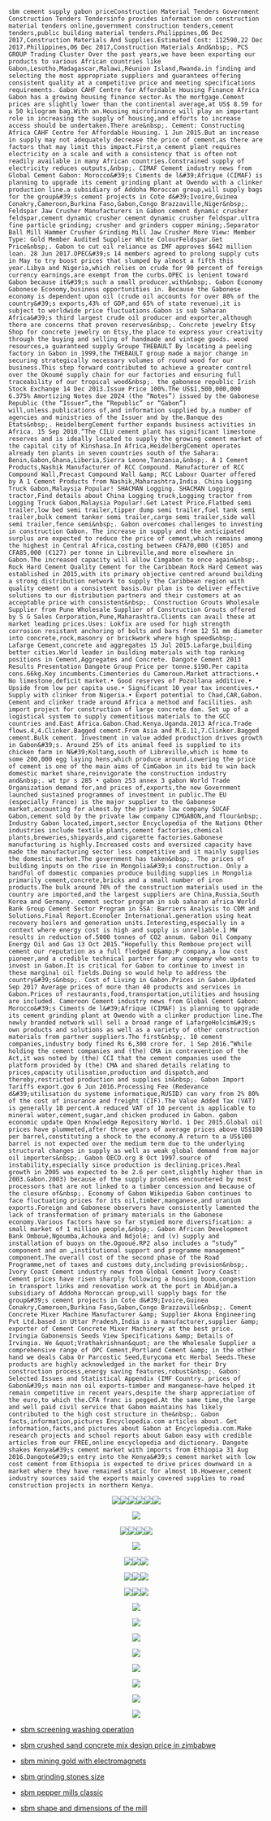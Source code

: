 
```
sbm cement supply gabon priceConstruction Material Tenders Government Construction Tenders Tendersinfo provides information on construction material tenders online,government construction tenders,cement tenders,public building material tenders.Philippines,06 Dec 2017,Construction Materials And Supplies.Estimated Cost: 112590,22 Dec 2017.Philippines,06 Dec 2017,Construction Materials And&nbsp;. PCS GROUP Trading Cluster Over the past years,we have been exporting our products to various African countries like Gabon,Lesotho,Madagascar,Malawi,Réunion Island,Rwanda.in finding and selecting the most appropriate suppliers and guarantees offering consistent quality at a competitive price and meeting specifications requirements. Gabon CAHF Centre for Affordable Housing Finance Africa Gabon has a growing housing finance sector.As the mortgage.Cement prices are slightly lower than the continental average,at US$ 8.59 for a 50 kilogram bag.With an.Housing microfinance will play an important role in increasing the supply of housing,and efforts to increase access should be undertaken.There are&nbsp;. Cement: Constructing Africa CAHF Centre for Affordable Housing. 1 Jun 2015.But an increase in supply may not adequately decrease the price of cement,as there are factors that may limit this impact.First,a cement plant requires electricity on a scale and with a consistency that is often not readily available in many African countries.Constrained supply of electricity reduces outputs,&nbsp;. CIMAF Cement industry news from Global Cement Gabon: Morocco&#39;s Ciments de l&#39;Afrique (CIMAF) is planning to upgrade its cement grinding plant at Owendo with a clinker production line.a subsidiary of Addoha Moroccan group,will supply bags for the group&#39;s cement projects in Cote d&#39;Ivoire,Guinea Conakry,Cameroon,Burkina Faso,Gabon,Congo Brazzaville,Niger&nbsp;. Feldspar Jaw Crusher Manufacturers in Gabon cement dynamic crusher feldspar,cement dynamic crusher cement dynamic crusher feldspar.ultra fine particle grinding; crusher and grinders copper mining;.Separator Ball Mill Hammer Crusher Grinding Mill Jaw Crusher More View: Member Type: Gold Member Audited Supplier White ColourFeldspar.Get Price&nbsp;. Gabon to cut oil reliance as IMF approves $642 million loan. 28 Jun 2017.OPEC&#39;s 14 members agreed to prolong supply cuts in May to try boost prices that slumped by almost a fifth this year.Libya and Nigeria,which relies on crude for 90 percent of foreign currency earnings,are exempt from the curbs.OPEC is lenient toward Gabon because it&#39;s such a small producer,with&nbsp;. Gabon Economy Gabonese Economy,business opportunities in. Because the Gabonese economy is dependent upon oil (crude oil accounts for over 80% of the country&#39;s exports,43% of GDP,and 65% of state revenue),it is subject to worldwide price fluctuations.Gabon is sub Saharan Africa&#39;s third largest crude oil producer and exporter,although there are concerns that proven reserves&nbsp;. Concrete jewelry Etsy Shop for concrete jewelry on Etsy,the place to express your creativity through the buying and selling of handmade and vintage goods. wood resources,a guaranteed supply Groupe THEBAULT By locating a peeling factory in Gabon in 1999,the THEBAULT group made a major change in securing strategically necessary volumes of round wood for our business.This step forward contributed to achieve a greater control over the Okoumé supply chain for our factories and ensuring full traceability of our tropical wood&nbsp;. the gabonese republic Irish Stock Exchange 14 Dec 2013.Issue Price 100%.The US$1,500,000,000 6.375% Amortizing Notes due 2024 (the “Notes”) issued by the Gabonese Republic (the “Issuer”,the “Republic” or “Gabon”) will,unless.publications of,and information supplied by,a number of agencies and ministries of the Issuer and by the.Banque des Etats&nbsp;. HeidelbergCement further expands business activities in Africa. 15 Sep 2010.“The CILU cement plant has significant limestone reserves and is ideally located to supply the growing cement market of the capital city of Kinshasa.In Africa,HeidelbergCement operates already ten plants in seven countries south of the Sahara: Benin,Gabon,Ghana,Liberia,Sierra Leone,Tanzania,&nbsp;. A 1 Cement Products,Nashik Manufacturer of RCC Compound. Manufacturer of RCC Compound Wall,Precast Compound Wall &amp; RCC Labour Quarter offered by A 1 Cement Products from Nashik,Maharashtra,India. China Logging Truck Gabon,Malaysia Popular! SHACMAN Logging. SHACMAN Logging tractor,Find details about China Logging truck,Logging tractor from Logging Truck Gabon,Malaysia Popular!.Get Latest Price.Flatbed semi trailer,low bed semi trailer,tipper dump semi trailer,fuel tank semi trailer,bulk cement tanker semi trailer,cargo semi trailer,side wall semi trailer,fence semi&nbsp;. Gabon overcomes challenges to investing in construction Gabon. The increase in supply and the anticipated surplus are expected to reduce the price of cement,which remains among the highest in Central Africa,costing between CFA70,000 (€105) and CFA85,000 (€127) per tonne in Libreville,and more elsewhere in Gabon.The increased capacity will allow Cimgabon to once again&nbsp;. Rock Hard Cement Quality Cement for the Caribbean Rock Hard Cement was established in 2015,with its primary objective centred around building a strong distribution network to supply the Caribbean region with quality cement on a consistent basis.Our plan is to deliver effective solutions to our distribution partners and their customers at an acceptable price with consistent&nbsp;. Construction Grouts Wholesale Supplier from Pune Wholesale Supplier of Construction Grouts offered by S G Sales Corporation,Pune,Maharashtra.Clients can avail these at market leading prices.Uses: Lokfix are used for high strength corrosion resistant anchoring of bolts and bars from 12 51 mm diameter into concrete,rock,masonry or brickwork where high speed&nbsp;. Lafarge Cement,concrete and aggregates 15 Jul 2015.Lafarge,building better cities.World leader in building materials with top ranking positions in Cement,Aggregates and Concrete. Dangote Cement 2013 Results Presentation Dangote Group Price per tonne.$190.Per capita cons.66kg.Key incumbents.Cimenteries du Cameroun.Market attractions.• No limestone,deficit market.• Good reserves of Pozollana additive.• Upside from low per capita use.• Significant 10 year tax incentives.• Supply with clinker from Nigeria.• Export potential to Chad,CAR,Gabon. Cement and clinker trade around Africa a method and facilities. ash import project for construction of large concrete dam. Set up of a logistical system to supply cementitious materials to the GCC countries and.East Africa.Gabon.Chad.Kenya.Uganda.2013 Africa.Trade flows.4,4.Clinker.Bagged cement.From Asia and M.E.11,7.Clinker.Bagged cement.Bulk cement. Investment in value added production drives growth in Gabon&#39;s. Around 25% of its animal feed is supplied to its chicken farm in N&#39;Koltang,south of Libreville,which is home to some 200,000 egg laying hens,which produce around.Lowering the price of cement is one of the main aims of CimGabon in its bid to win back domestic market share,reinvigorate the construction industry and&nbsp;. wt tpr s 285 • gabon 253 annex 3 gabon World Trade Organization demand for,and prices of,exports,the new Government launched sustained programmes of investment in public.The EU (especially France) is the major supplier to the Gabonese market,accounting for almost.by the private law company SUCAF Gabon,cement sold by the private law company CIMGABON,and flour&nbsp;. Industry Gabon located,import,sector Encyclopedia of the Nations Other industries include textile plants,cement factories,chemical plants,breweries,shipyards,and cigarette factories.Gabonese manufacturing is highly.Increased costs and oversized capacity have made the manufacturing sector less competitive and it mainly supplies the domestic market.The government has taken&nbsp;. The prices of building inputs on the rise in Mongolia&#39;s construction. Only a handful of domestic companies produce building supplies in Mongolia primarily cement,concrete,bricks and a small number of iron products.The bulk around 70% of the construction materials used in the country are imported,and the largest suppliers are China,Russia,South Korea and Germany. cement sector program in sub saharan africa World Bank Group Cement Sector Program in SSA: Barriers Analysis to CDM and Solutions.Final Report.Econoler International.generation using heat recovery boilers and generation units.Interesting,especially in a context where energy cost is high and supply is unreliable.1 MW results in reduction of.5000 tonnes of CO2 annum. Gabon Oil Company Energy Oil and Gas 13 Oct 2015.“Hopefully this Remboue project will cement our reputation as a full fledged E&amp;P company,a low cost pioneer,and a credible technical partner for any company who wants to invest in Gabon.It is critical for Gabon to continue to invest in these marginal oil fields.Doing so would help to address the country&#39;s&nbsp;. Cost of Living in Gabon.Prices in Gabon.Updated Sep 2017 Average prices of more than 40 products and services in Gabon.Prices of restaurants,food,transportation,utilities and housing are included. Cameroon Cement industry news from Global Cement Gabon: Morocco&#39;s Ciments de l&#39;Afrique (CIMAF) is planning to upgrade its cement grinding plant at Owendo with a clinker production line.The newly branded network will sell a broad range of LafargeHolcim&#39;s own products and solutions as well as a variety of other construction materials from partner suppliers.The first&nbsp;. 10 cement companies,industry body fined Rs 6,300 crore for. 1 Sep 2016.“While holding the cement companies and (the) CMA in contravention of the Act,it was noted by (the) CCI that the cement companies used the platform provided by (the) CMA and shared details relating to prices,capacity utilisation,production and dispatch,and thereby,restricted production and supplies in&nbsp;. Gabon Import Tariffs export.gov 6 Jun 2016.Processing Fee (Redevance d&#39;utilisation du systeme informatique,RUSID) can vary from 2% 80% of the cost of insurance and freight (CIF).The Value Added Tax (VAT) is generally 18 percent.A reduced VAT of 10 percent is applicable to mineral water,cement,sugar,and chicken produced in Gabon. gabon economic update Open Knowledge Repository World. 1 Dec 2015.Global oil prices have plummeted,after three years of average prices above US$100 per barrel,constituting a shock to the economy.A return to a US$100 barrel is not expected over the medium term due to the underlying structural changes in supply as well as weak global demand from major oil importers&nbsp;. Gabon OECD.org 8 Oct 1997.source of instability,especially since production is declining.prices.Real growth in 2005 was expected to be 2.6 per cent,slightly higher than in 2003.Gabon.2003) because of the supply problems encountered by most processors that are not linked to a timber concession and because of the closure of&nbsp;. Economy of Gabon Wikipedia Gabon continues to face fluctuating prices for its oil,timber,manganese,and uranium exports.Foreign and Gabonese observers have consistently lamented the lack of transformation of primary materials in the Gabonese economy.Various factors have so far stymied more diversification: a small market of 1 million people,&nbsp;. Gabon African Development Bank Omboué,Ngoumba,Achouka and Ndjolé; and (v) supply and installation of buoys on the.Ogooué.RP2 also includes a “study” component and an „institutional support and programme management” component.The overall cost of the second phase of the Road Programme,net of taxes and customs duty,including provision&nbsp;. Ivory Coast Cement industry news from Global Cement Ivory Coast: Cement prices have risen sharply following a housing boom,congestion in transport links and renovation work at the port in Abidjan.a subsidiary of Addoha Moroccan group,will supply bags for the group&#39;s cement projects in Cote d&#39;Ivoire,Guinea Conakry,Cameroon,Burkina Faso,Gabon,Congo Brazzaville&nbsp;. Cement Concrete Mixer Machine Manufacturer &amp; Supplier Akona Engineering Pvt Ltd.based in Uttar Pradesh,India is a manufacturer,supplier &amp; exporter of Cement Concrete Mixer Machinery at the best price. Irvingia Gabonensis Seeds View Specifications &amp; Details of Irvingia. We &quot;Vrathakrishnan&quot; are the Wholesale Supplier a comprehensive range of OPC Cement,Portland Cement &amp; in the other hand we deals Caba Or Parcostic Seed,Eurycoma etc Herbal Seeds.These products are highly acknowledged in the market for their Dry construction process,energy saving features,robust&nbsp;. Gabon: Selected Issues and Statistical Appendix (IMF Country. prices of Gabon&#39;s main non oil exports—timber and manganese—have helped it remain competitive in recent years,despite the sharp appreciation of the euro,to which the.CFA franc is pegged.At the same time,the large and well paid civil service that Gabon maintains has likely contributed to the high cost structure in the&nbsp;. Gabon facts,information,pictures Encyclopedia.com articles about. Get information,facts,and pictures about Gabon at Encyclopedia.com.Make research projects and school reports about Gabon easy with credible articles from our FREE,online encyclopedia and dictionary. Dangote shakes Kenya&#39;s cement market with imports from Ethiopia 31 Aug 2016.Dangote&#39;s entry into the Kenya&#39;s cement market with low cost cement from Ethiopia is expected to drive prices downward in a market where they have remained static for almost 10.However,cement industry sources said the exports mainly covered supplies to road construction projects in northern Kenya. 
```

<div align="center">
  
<a rel="nofollow" href="https://m.shibang-china.com?f=github&k=sbm+cement+supply+gabon+price"><img src="https://static.shibang-china.com/en/l.png"></a><img src="https://static.shibang-china.com/en/hw.png"><a rel="nofollow" href="https://m.shibang-china.com/product/?f=github&k=sbm+cement+supply+gabon+price"><img src="https://static.shibang-china.com/en/p.png"></a><a rel="nofollow" href="https://m.shibang-china.com/cases/?f=github&k=sbm+cement+supply+gabon+price"><img src="https://static.shibang-china.com/en/c.png"></a><a rel="nofollow" href="https://m.shibang-china.com/news/?f=github&k=sbm+cement+supply+gabon+price"><img src="https://static.shibang-china.com/en/n.png"></a><a rel="nofollow" href="https://m.shibang-china.com?f=github&k=sbm+cement+supply+gabon+price"><img src="https://static.shibang-china.com/en/m.png"></a>

<a rel="nofollow" href="https://m.shibang-china.com/product/?f=github&k=sbm+cement+supply+gabon+price"><img src="https://static.shibang-china.com/en/b.jpg"></a>
  
<a rel="nofollow" href="https://m.shibang-china.com/solution-aggregate.html?f=github&k=sbm+cement+supply+gabon+price"><img src="https://static.shibang-china.com/en/a.jpg"></a><a rel="nofollow" href="https://m.shibang-china.com/solution-mine.html?f=github&k=sbm+cement+supply+gabon+price"><img src="https://static.shibang-china.com/en/m.jpg"></a><a rel="nofollow" href="https://m.shibang-china.com/solution-mill.html?f=github&k=sbm+cement+supply+gabon+price"><img src="https://static.shibang-china.com/en/g.jpg"></a><a rel="nofollow" href="https://m.shibang-china.com/solution-epc.html?f=github&k=sbm+cement+supply+gabon+price"><img src="https://static.shibang-china.com/en/e.jpg"></a>

<a rel="nofollow" href="https://m.shibang-china.com/product/?f=github&k=sbm+cement+supply+gabon+price"><img src="https://static.shibang-china.com/en/a-p.png"></a>

<a rel="nofollow" href="https://m.shibang-china.com/product/crusher/c6x.html?f=github&k=sbm+cement+supply+gabon+price"><img src="https://static.shibang-china.com/en/j.jpg"></a><a rel="nofollow" href="https://m.shibang-china.com/product/crusher/ci5x.html?f=github&k=sbm+cement+supply+gabon+price"><img src="https://static.shibang-china.com/en/i.jpg"></a><a rel="nofollow" href="https://m.shibang-china.com/product/crusher/hst.html?f=github&k=sbm+cement+supply+gabon+price"><img src="https://static.shibang-china.com/en/c.jpg"></a>

<a rel="nofollow" href="https://m.shibang-china.com/product/mill/mtw.html?f=github&k=sbm+cement+supply+gabon+price"><img src="https://static.shibang-china.com/en/mtw.jpg"></a><a rel="nofollow" href="https://m.shibang-china.com/product/mill/scm.html?f=github&k=sbm+cement+supply+gabon+price"><img src="https://static.shibang-china.com/en/scm.jpg"></a><a rel="nofollow" href="https://m.shibang-china.com/product/mill/lm.html?f=github&k=sbm+cement+supply+gabon+price"><img src="https://static.shibang-china.com/en/lm.jpg"></a>

<a rel="nofollow" href="https://m.shibang-china.com/product/sand/vsi6x.html?f=github&k=sbm+cement+supply+gabon+price"><img src="https://static.shibang-china.com/en/6x.jpg"></a><a rel="nofollow" href="https://m.shibang-china.com/product/sand/vu.html?f=github&k=sbm+cement+supply+gabon+price"><img src="https://static.shibang-china.com/en/vu.jpg"></a><a rel="nofollow" href="https://m.shibang-china.com/product/mobile/klun.html?f=github&k=sbm+cement+supply+gabon+price"><img src="https://static.shibang-china.com/en/k.jpg"></a>

<a rel="nofollow" href="https://m.shibang-china.com/cases/?f=github&k=sbm+cement+supply+gabon+price"><img src="https://static.shibang-china.com/en/case.png"></a>

<a rel="nofollow" href="https://m.shibang-china.com/cases/aggregate/202.html?f=github&k=sbm+cement+supply+gabon+price"><img src="https://static.shibang-china.com/en/c-1.jpg"></a>

<a rel="nofollow" href="https://m.shibang-china.com/cases/aggregate/203.html?f=github&k=sbm+cement+supply+gabon+price"><img src="https://static.shibang-china.com/en/c-2.jpg"></a>

<a rel="nofollow" href="https://m.shibang-china.com/cases/mill/123.html?f=github&k=sbm+cement+supply+gabon+price"><img src="https://static.shibang-china.com/en/c-3.jpg"></a>

<a rel="nofollow" href="https://m.shibang-china.com/contact_us.html?f=github&k=sbm+cement+supply+gabon+price"><img src="https://static.shibang-china.com/en/contact.png"></a>

<a rel="nofollow" href="https://swt.shibang-china.com/?f=github&k=sbm+cement+supply+gabon+price"><img src="https://static.shibang-china.com/en/chat.png"></a>

<a rel="nofollow" href="https://whatsapp.shibangsoft.com/WhatsApp.php?f=github&k=sbm+cement+supply+gabon+price"><img src="https://static.shibang-china.com/en/whatsapp.png"></a>

<a rel="nofollow" href="https://m.shibang-china.com/?f=github&k=sbm+cement+supply+gabon+price"><img src="https://static.shibang-china.com/en/website.png"></a>

</div>


* [sbm screening washing operation](sbm%20screening%20washing%20operation.md)

* [sbm crushed sand concrete mix design price in zimbabwe](sbm%20crushed%20sand%20concrete%20mix%20design%20price%20in%20zimbabwe.md)

* [sbm mining gold with electromagnets](sbm%20mining%20gold%20with%20electromagnets.md)

* [sbm grinding stones size](sbm%20grinding%20stones%20size.md)

* [sbm pepper mills classic](sbm%20pepper%20mills%20classic.md)

* [sbm shape and dimensions of the mill](sbm%20shape%20and%20dimensions%20of%20the%20mill.md)